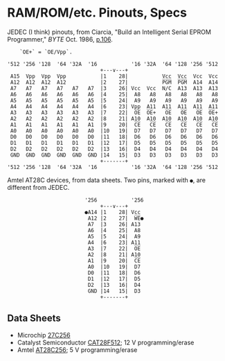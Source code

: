 RAM/ROM/etc. Pinouts, Specs
===========================

JEDEC (I think) pinouts, from Ciarcia, "Build an Intelligent Serial
EPROM Programmer," _BYTE_ Oct. 1986, [p.106][byte-8610-106].

        `O̅E̅+` = `O̅E̅/Vpp`.

    '512 '256 '128  '64 '32A  '16           '16 '32A  '64 '128 '256 '512
                                  +---∨---+
     A15  Vpp  Vpp  Vpp           |1    28|           Vcc  Vcc  Vcc  Vcc
     A12  A12  A12  A12           |2    27|           P̅G̅M̅  P̅G̅M̅  A14  A14
     A7   A7   A7   A7   A7   A7  |3    26| Vcc  Vcc  N/C  A13  A13  A13
     A6   A6   A6   A6   A6   A6  |4    25|  A8   A8   A8   A8   A8   A8
     A5   A5   A5   A5   A5   A5  |5    24|  A9   A9   A9   A9   A9   A9
     A4   A4   A4   A4   A4   A4  |6    23| Vpp  A11  A11  A11  A11  A11
     A3   A3   A3   A3   A3   A3  |7    22|  O̅E̅  O̅E̅+   O̅E̅   O̅E̅   O̅E̅  O̅E̅+
     A2   A2   A2   A2   A2   A2  |8    21| A10  A10  A10  A10  A10  A10
     A1   A1   A1   A1   A1   A1  |9    20|  C̅E̅   C̅E̅   C̅E̅   C̅E̅   C̅E̅   C̅E̅
     A0   A0   A0   A0   A0   A0  |10   19|  D7   D7   D7   D7   D7   D7
     D0   D0   D0   D0   D0   D0  |11   18|  D6   D6   D6   D6   D6   D6
     D1   D1   D1   D1   D1   D1  |12   17|  D5   D5   D5   D5   D5   D5
     D2   D2   D2   D2   D2   D2  |13   16|  D4   D4   D4   D4   D4   D4
     GND  GND  GND  GND  GND  GND |14   15|  D3   D3   D3   D3   D3   D3
                                  +-------+
    '512 '256 '128  '64 '32A  '16           '16 '32A  '64 '128 '256 '512

Amtel AT28C devices, from data sheets.
Two pins, marked with `●`, are different from JEDEC.

                             '256           '256
                                  +---∨---+
                             ●A14 |1    28| Vcc
                              A12 |2    27|  W̅E̅●
                              A7  |3    26| A13
                              A6  |4    25|  A8
                              A5  |5    24|  A9
                              A4  |6    23| A11
                              A3  |7    22|  O̅E̅
                              A2  |8    21| A10
                              A1  |9    20|  C̅E̅
                              A0  |10   19|  D7
                              D0  |11   18|  D6
                              D1  |12   17|  D5
                              D2  |13   16|  D4
                              GND |14   15|  D3
                                  +-------+


Data Sheets
-----------

- Microchip [27C256]
- Catalyst Semiconductor [CAT28F512]; 12 V programming/erase
- Amtel [AT28C256]; 5 V programming/erase


<!-------------------------------------------------------------------->
[byte-8610-106]: https://archive.org/details/byte-magazine-1986-10/page/n117/mode/1up

[27C256]: http://esd.cs.ucr.edu/webres/27c256.pdf
[AT28C256]: http://ww1.microchip.com/downloads/en/DeviceDoc/doc0006.pdf
[CAT28F512]: https://datasheet.octopart.com/CAT28F512PI-90-Catalyst-Semiconductor-datasheet-1983.pdf
